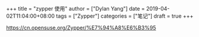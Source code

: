 +++title = "zypper 使用"author = ["Dylan Yang"]date = 2019-04-02T11:04:00+08:00tags = ["Zypper"]categories = ["笔记"]draft = true+++<https://cn.opensuse.org/Zypper/%E7%94%A8%E6%B3%95>